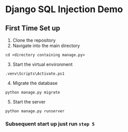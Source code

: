 # Django SQL Injection Demo

## First Time Set up

1. Clone the repository
2. Navigate into the main directory
```shell
cd <directory containing manage.py>
```
3. Start the virtual environment
```shell
.venv\Scripts\Activate.ps1
```
4. Migrate the database
```shell
python manage.py migrate
```
5. Start the server
```shell
python manage.py runserver
```
### Subsequent start up just run `step 5`
